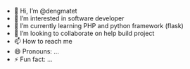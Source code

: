 - 👋 Hi, I’m @dengmatet
- 👀 I’m interested in software developer 
- 🌱 I’m currently learning PHP and python framework (flask)
- 💞️ I’m looking to collaborate on help build project 
- 📫 How to reach me 
- 😄 Pronouns: ...
- ⚡ Fun fact: ...

<!---
dengmatet/dengmatet is a ✨ special ✨ repository because its `README.md` (this file) appears on your GitHub profile.
You can click the Preview link to take a look at your changes.
--->
